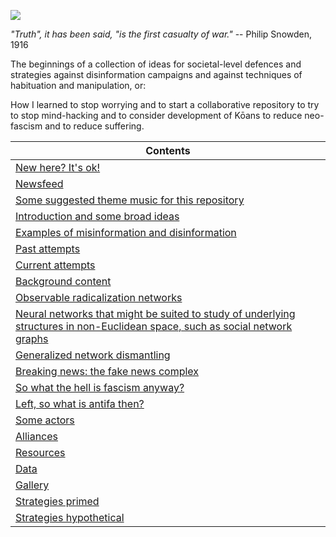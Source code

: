 ![](https://raw.githubusercontent.com/wdbm/InfoPeace/master/media/InfoPeace.gif)

*"Truth", it has been said, "is the first casualty of war."* -- Philip Snowden, 1916

The beginnings of a collection of ideas for societal-level defences and strategies against disinformation campaigns and against techniques of habituation and manipulation, or:

How I learned to stop worrying and to start a collaborative repository to try to stop mind-hacking and to consider development of Kōans to reduce neo-fascism and to reduce suffering.

|**Contents**                                                                                                                                                    |
|----------------------------------------------------------------------------------------------------------------------------------------------------------------|
|[New here? It's ok!](documentation/new_here.md)                                                                                                                 |
|[Newsfeed](documentation/newsfeed.md)                                                                                                                           |
|[Some suggested theme music for this repository](documentation/music.md)                                                                                        |
|[Introduction and some broad ideas](documentation/introduction.md)                                                                                              |
|[Examples of misinformation and disinformation](documentation/examples.md)                                                                                      |
|[Past attempts](documentation/attempts_past.md)                                                                                                                 |
|[Current attempts](documentation/attempts_current.md)                                                                                                           |
|[Background content](documentation/background.md)                                                                                                               |
|[Observable radicalization networks](documentation/observable_radicalization_networks.md)                                                                       |
|[Neural networks that might be suited to study of underlying structures in non-Euclidean space, such as social network graphs](documentation/neural_networks.md)|
|[Generalized network dismantling](documentation/generalized_network_dismantling.md)                                                                             |
|[Breaking news: the fake news complex](documentation/fake_news.md)                                                                                              |
|[So what the hell is fascism anyway?](documentation/fascism.md)                                                                                                 |
|[Left, so what is antifa then?](documentation/antifa.md)                                                                                                        |
|[Some actors](documentation/actors.md)                                                                                                                          |
|[Alliances](documentation/alliances.md)                                                                                                                         |
|[Resources](documentation/resources.md)                                                                                                                         |
|[Data](documentation/data.md)                                                                                                                                   |
|[Gallery](documentation/gallery.md)                                                                                                                             |
|[Strategies primed](documentation/strategies_primed.md)                                                                                                         |
|[Strategies hypothetical](documentation/strategies_hypothetical.md)                                                                                             |
